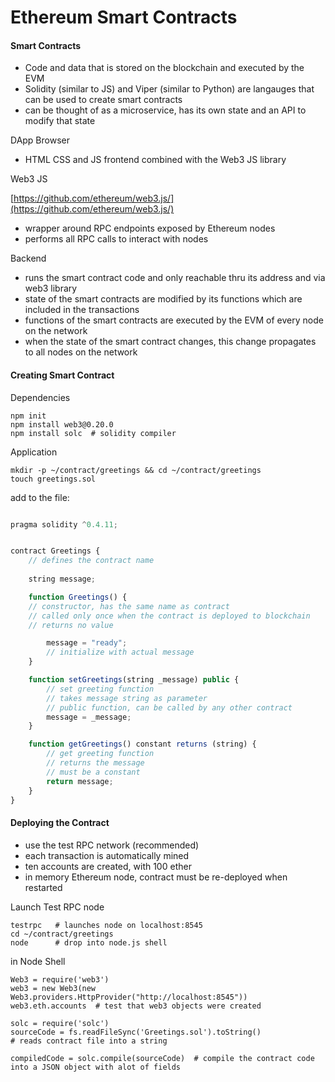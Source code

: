 Ethereum Smart Contracts
=========


#### Smart Contracts

* Code and data that is stored on the blockchain and executed by the EVM
* Solidity (similar to JS) and Viper (similar to Python) are langauges that can be used to create smart contracts
* can be thought of as a microservice, has its own state and an API to modify that state

DApp Browser

* HTML CSS and JS frontend combined with the Web3 JS library

Web3 JS

[https://github.com/ethereum/web3.js/](https://github.com/ethereum/web3.js/)

* wrapper around RPC endpoints exposed by Ethereum nodes
* performs all RPC calls to interact with nodes

Backend

* runs the smart contract code and only reachable thru its address and via web3 library
* state of the smart contracts are modified by its functions which are included in the transactions
* functions of the smart contracts are executed by the EVM of every node on the network
* when the state of the smart contract changes, this change propagates to all nodes on the network

#### Creating Smart Contract

Dependencies

    npm init
    npm install web3@0.20.0 
    npm install solc  # solidity compiler

Application

    mkdir -p ~/contract/greetings && cd ~/contract/greetings
    touch greetings.sol 

add to the file:

``` js

pragma solidity ^0.4.11;


contract Greetings {
    // defines the contract name
    
    string message;

    function Greetings() {
    // constructor, has the same name as contract
    // called only once when the contract is deployed to blockchain
    // returns no value

        message = "ready";
        // initialize with actual message
    }

    function setGreetings(string _message) public {
        // set greeting function
        // takes message string as parameter
        // public function, can be called by any other contract
        message = _message;
    }

    function getGreetings() constant returns (string) {
        // get greeting function
        // returns the message
        // must be a constant
        return message;
    }
}


```

#### Deploying the Contract

* use the test RPC network (recommended)
* each transaction is automatically mined
* ten accounts are created, with 100 ether
* in memory Ethereum node, contract must be re-deployed when restarted

Launch Test RPC node

    testrpc   # launches node on localhost:8545
    cd ~/contract/greetings
    node      # drop into node.js shell

in Node Shell

    Web3 = require('web3')
    web3 = new Web3(new Web3.providers.HttpProvider("http://localhost:8545"))
    web3.eth.accounts  # test that web3 objects were created
    
    solc = require('solc')
    sourceCode = fs.readFileSync('Greetings.sol').toString()  
    # reads contract file into a string

    compiledCode = solc.compile(sourceCode)  # compile the contract code into a JSON object with alot of fields